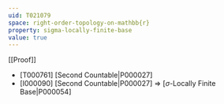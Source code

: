 ```yaml
---
uid: T021079
space: right-order-topology-on-mathbb{r}
property: sigma-locally-finite-base
value: true
---
```

[[Proof]]

* [T000761] [Second Countable|P000027]
* [I000090] [Second Countable|P000027] => [$\sigma$-Locally Finite Base|P000054]

